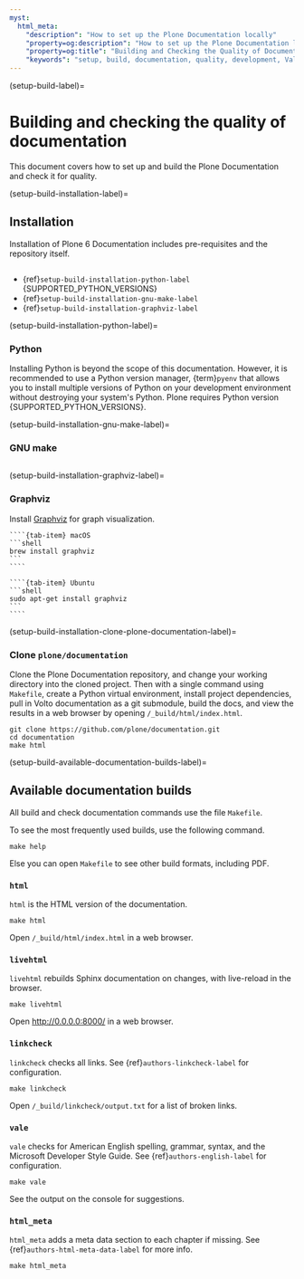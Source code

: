 ```yaml
---
myst:
  html_meta:
    "description": "How to set up the Plone Documentation locally"
    "property=og:description": "How to set up the Plone Documentation locally"
    "property=og:title": "Building and Checking the Quality of Documentation"
    "keywords": "setup, build, documentation, quality, development, Vale, spell, grammar, style, check, linkcheck"
---
```


(setup-build-label)=

# Building and checking the quality of documentation

This document covers how to set up and build the Plone Documentation and check it for quality.


(setup-build-installation-label)=

## Installation

Installation of Plone 6 Documentation includes pre-requisites and the repository itself.

```{include} ../../volto/contributing/install-operating-system.md
```
-   {ref}`setup-build-installation-python-label` {SUPPORTED_PYTHON_VERSIONS}
-   {ref}`setup-build-installation-gnu-make-label`
-   {ref}`setup-build-installation-graphviz-label`


(setup-build-installation-python-label)=

### Python

Installing Python is beyond the scope of this documentation.
However, it is recommended to use a Python version manager, {term}`pyenv` that allows you to install multiple versions of Python on your development environment without destroying your system's Python.
Plone requires Python version {SUPPORTED_PYTHON_VERSIONS}.


(setup-build-installation-gnu-make-label)=

### GNU make

```{include} ../../volto/contributing/install-make.md
```


(setup-build-installation-graphviz-label)=

### Graphviz

Install [Graphviz](https://graphviz.org/download/) for graph visualization.

`````{tab-set}
````{tab-item} macOS
```shell
brew install graphviz
```
````

````{tab-item} Ubuntu
```shell
sudo apt-get install graphviz
```
````
`````


(setup-build-installation-clone-plone-documentation-label)=

### Clone `plone/documentation`

Clone the Plone Documentation repository, and change your working directory into the cloned project.
Then with a single command using `Makefile`, create a Python virtual environment, install project dependencies, pull in Volto documentation as a git submodule, build the docs, and view the results in a web browser by opening `/_build/html/index.html`.

```shell
git clone https://github.com/plone/documentation.git
cd documentation
make html
```

(setup-build-available-documentation-builds-label)=

## Available documentation builds

All build and check documentation commands use the file `Makefile`.

To see the most frequently used builds, use the following command.

```shell
make help
```

Else you can open `Makefile` to see other build formats, including PDF.


### `html`

`html` is the HTML version of the documentation.

```shell
make html
```

Open `/_build/html/index.html` in a web browser.


### `livehtml`

`livehtml` rebuilds Sphinx documentation on changes, with live-reload in the browser.

```shell
make livehtml
```

Open http://0.0.0.0:8000/ in a web browser.


### `linkcheck`

`linkcheck` checks all links.
See {ref}`authors-linkcheck-label` for configuration.

```shell
make linkcheck
```

Open `/_build/linkcheck/output.txt` for a list of broken links.


### `vale`

`vale` checks for American English spelling, grammar, syntax, and the Microsoft Developer Style Guide.
See {ref}`authors-english-label` for configuration.

```shell
make vale
```

See the output on the console for suggestions.


### `html_meta`

`html_meta` adds a meta data section to each chapter if missing.
See {ref}`authors-html-meta-data-label` for more info.

```shell
make html_meta
```
